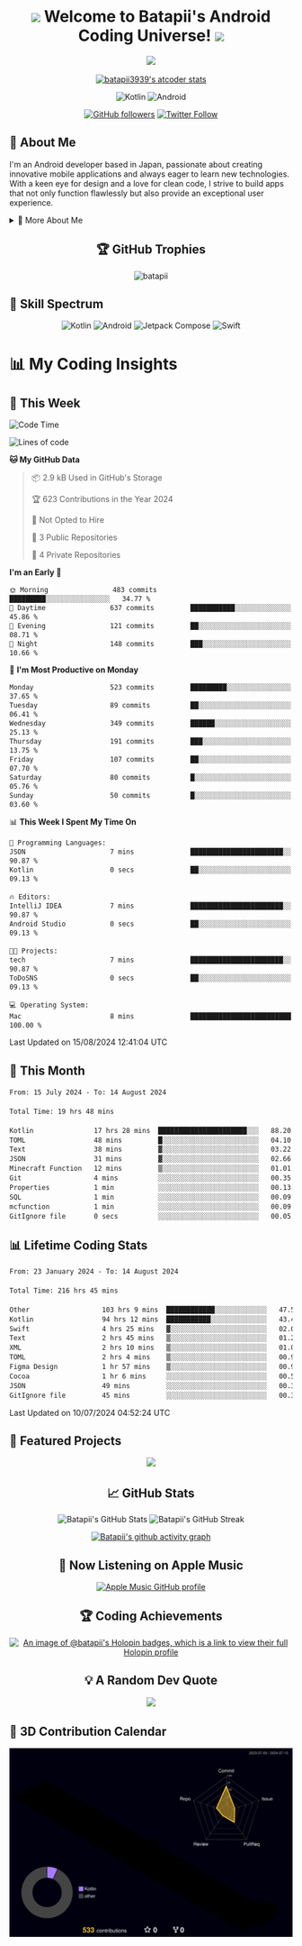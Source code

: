 <h1 align="center">
  <img src="https://media.giphy.com/media/hvRJCLFzcasrR4ia7z/giphy.gif" width="28">
  Welcome to Batapii's Android Coding Universe!
  <img src="https://media.giphy.com/media/hvRJCLFzcasrR4ia7z/giphy.gif" width="28">
</h1>

<p align="center">
  <img src="https://readme-typing-svg.herokuapp.com/?lines=Android+Developer+in+Japan;Always%20learning%20new%20things&font=Fira%20Code&center=true&width=440&height=45&color=f75c7e&vCenter=true&size=22">
</p>

<div align="center">

[![batapii3939's atcoder stats](https://atcoder-readme-stats.vercel.app/stats/batapii3939?theme=dark&show_history=5&width=450)](https://github.com/iwbc-mzk/atcoder-readme-stats)

![Kotlin](https://img.shields.io/badge/Kotlin-★☆☆☆☆☆☆☆☆☆-brightgreen)
![Android](https://img.shields.io/badge/Android-★☆☆☆☆☆☆☆☆☆-brightgreen)

  
[![GitHub followers](https://img.shields.io/github/followers/batapii?style=social)](https://github.com/batapii)
[![Twitter Follow](https://img.shields.io/twitter/follow/batapii?style=social)](https://twitter.com/batapii3939)

</div>

## 🚀 About Me
I'm an Android developer based in Japan, passionate about creating innovative mobile applications and always eager to learn new technologies. With a keen eye for design and a love for clean code, I strive to build apps that not only function flawlessly but also provide an exceptional user experience.

<details>
<summary>🌟 More About Me</summary>

- 🔭 I'm currently working on revolutionizing mobile productivity apps
- 🌱 I'm currently learning Kotlin Multiplatform and Jetpack Compose
- 👯 I'm looking to collaborate on open-source Android projects
- 💬 Ask me about Android development, Kotlin, and mobile UX design
- ⚡ Fun fact: I can solve a Rubik's cube in under 2 minutes!

</details>

<h2 align="center">🏆 GitHub Trophies</h2>
<p align="center">
  <img src="https://github-profile-trophy.vercel.app/?username=batapii&theme=nord&column=7&no-frame=true&no-bg=true&rank=SECRET,SSS,SS,S,AAA,AA,A,B,C,?" alt="batapii" />
</p>

## 🌈 Skill Spectrum

<div align="center">

![Kotlin](https://img.shields.io/badge/Kotlin-0095D5?style=for-the-badge&logo=kotlin&logoColor=white)
![Android](https://img.shields.io/badge/Android-3DDC84?style=for-the-badge&logo=android&logoColor=white)
![Jetpack Compose](https://img.shields.io/badge/Jetpack%20Compose-4285F4?style=for-the-badge&logo=jetpackcompose&logoColor=white)
![Swift](https://img.shields.io/badge/Swift-FA7343?style=for-the-badge&logo=swift&logoColor=white)

</div>


# 📊 My Coding Insights

## 📅 This Week
<!--START_SECTION:waka-week-->
![Code Time](http://img.shields.io/badge/Code%20Time-216%20hrs%2045%20mins-blue)

![Lines of code](https://img.shields.io/badge/From%20Hello%20World%20I%27ve%20Written-98.2%20thousand%20lines%20of%20code-blue)

**🐱 My GitHub Data** 

> 📦 2.9 kB Used in GitHub's Storage 
 > 
> 🏆 623 Contributions in the Year 2024
 > 
> 🚫 Not Opted to Hire
 > 
> 📜 3 Public Repositories 
 > 
> 🔑 4 Private Repositories 
 > 
**I'm an Early 🐤** 

```text
🌞 Morning                483 commits         █████████░░░░░░░░░░░░░░░░   34.77 % 
🌆 Daytime                637 commits         ███████████░░░░░░░░░░░░░░   45.86 % 
🌃 Evening                121 commits         ██░░░░░░░░░░░░░░░░░░░░░░░   08.71 % 
🌙 Night                  148 commits         ███░░░░░░░░░░░░░░░░░░░░░░   10.66 % 
```
📅 **I'm Most Productive on Monday** 

```text
Monday                   523 commits         █████████░░░░░░░░░░░░░░░░   37.65 % 
Tuesday                  89 commits          ██░░░░░░░░░░░░░░░░░░░░░░░   06.41 % 
Wednesday                349 commits         ██████░░░░░░░░░░░░░░░░░░░   25.13 % 
Thursday                 191 commits         ███░░░░░░░░░░░░░░░░░░░░░░   13.75 % 
Friday                   107 commits         ██░░░░░░░░░░░░░░░░░░░░░░░   07.70 % 
Saturday                 80 commits          █░░░░░░░░░░░░░░░░░░░░░░░░   05.76 % 
Sunday                   50 commits          █░░░░░░░░░░░░░░░░░░░░░░░░   03.60 % 
```


📊 **This Week I Spent My Time On** 

```text
💬 Programming Languages: 
JSON                     7 mins              ███████████████████████░░   90.87 % 
Kotlin                   0 secs              ██░░░░░░░░░░░░░░░░░░░░░░░   09.13 % 

🔥 Editors: 
IntelliJ IDEA            7 mins              ███████████████████████░░   90.87 % 
Android Studio           0 secs              ██░░░░░░░░░░░░░░░░░░░░░░░   09.13 % 

🐱‍💻 Projects: 
tech                     7 mins              ███████████████████████░░   90.87 % 
ToDoSNS                  0 secs              ██░░░░░░░░░░░░░░░░░░░░░░░   09.13 % 

💻 Operating System: 
Mac                      8 mins              █████████████████████████   100.00 % 
```


 Last Updated on 15/08/2024 12:41:04 UTC
<!--END_SECTION:waka-week-->

## 📅 This Month
<!--START_SECTION:wakamonth-->

```txt
From: 15 July 2024 - To: 14 August 2024

Total Time: 19 hrs 48 mins

Kotlin               17 hrs 28 mins  ██████████████████████░░░   88.20 %
TOML                 48 mins         █░░░░░░░░░░░░░░░░░░░░░░░░   04.10 %
Text                 38 mins         ▓░░░░░░░░░░░░░░░░░░░░░░░░   03.22 %
JSON                 31 mins         ▓░░░░░░░░░░░░░░░░░░░░░░░░   02.66 %
Minecraft Function   12 mins         ▒░░░░░░░░░░░░░░░░░░░░░░░░   01.01 %
Git                  4 mins          ░░░░░░░░░░░░░░░░░░░░░░░░░   00.35 %
Properties           1 min           ░░░░░░░░░░░░░░░░░░░░░░░░░   00.13 %
SQL                  1 min           ░░░░░░░░░░░░░░░░░░░░░░░░░   00.09 %
mcfunction           1 min           ░░░░░░░░░░░░░░░░░░░░░░░░░   00.09 %
GitIgnore file       0 secs          ░░░░░░░░░░░░░░░░░░░░░░░░░   00.05 %
```

<!--END_SECTION:wakamonth-->

## 📊 Lifetime Coding Stats

<!--START_SECTION:wakaalltime-->

```txt
From: 23 January 2024 - To: 14 August 2024

Total Time: 216 hrs 45 mins

Other                  103 hrs 9 mins  ████████████░░░░░░░░░░░░░   47.59 %
Kotlin                 94 hrs 12 mins  ███████████░░░░░░░░░░░░░░   43.46 %
Swift                  4 hrs 25 mins   ▓░░░░░░░░░░░░░░░░░░░░░░░░   02.04 %
Text                   2 hrs 45 mins   ▒░░░░░░░░░░░░░░░░░░░░░░░░   01.27 %
XML                    2 hrs 10 mins   ▒░░░░░░░░░░░░░░░░░░░░░░░░   01.01 %
TOML                   2 hrs 4 mins    ▒░░░░░░░░░░░░░░░░░░░░░░░░   00.95 %
Figma Design           1 hr 57 mins    ▒░░░░░░░░░░░░░░░░░░░░░░░░   00.90 %
Cocoa                  1 hr 6 mins     ░░░░░░░░░░░░░░░░░░░░░░░░░   00.51 %
JSON                   49 mins         ░░░░░░░░░░░░░░░░░░░░░░░░░   00.38 %
GitIgnore file         45 mins         ░░░░░░░░░░░░░░░░░░░░░░░░░   00.35 %
```

<!--END_SECTION:wakaalltime-->

Last Updated on 10/07/2024 04:52:24 UTC

## 🌟 Featured Projects

<div align="center">
  <a href="https://github.com/batapii/ToDoSNS">
    <img src="https://github-readme-stats.vercel.app/api/pin/?username=batapii&repo=ToDoSNS&theme=radical" />
  </a>

## 📈 GitHub Stats

<div align="center">
  <img src="https://github-readme-stats.vercel.app/api?username=batapii&show_icons=true&theme=radical" alt="Batapii's GitHub Stats" />
  <img src="https://github-readme-streak-stats.herokuapp.com/?user=batapii&theme=radical" alt="Batapii's GitHub Streak" />
  
[![Batapii's github activity graph](https://github-readme-activity-graph.vercel.app/graph?username=batapii&theme=react-dark)](https://github.com/ashutosh00710/github-readme-activity-graph)
</div>

## 🎵 Now Listening on Apple Music

<div align="center">
  
[![Apple Music GitHub profile](https://music-profile.rayriffy.com/theme/dark.svg?uid=001005.6598667d2ffd4a10a4f429edd0ba24c4.1156)](https://github.com/rayriffy/apple-music-github-profile)

</div>


## 🏆 Coding Achievements

<div align="center">

[![An image of @batapii's Holopin badges, which is a link to view their full Holopin profile](https://holopin.me/batapii)](https://holopin.io/@batapii)

</div>

## 💡 A Random Dev Quote

<div align="center">

![](https://quotes-github-readme.vercel.app/api?type=horizontal&theme=radical)

</div>

</div>

## 🚀 3D Contribution Calendar

<div align="center">
  
![](./profile-3d-contrib/profile-night-rainbow.svg)

</div>

